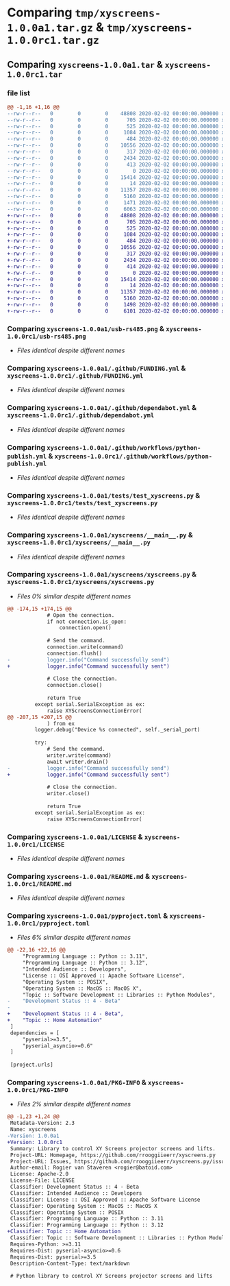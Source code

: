 # Comparing `tmp/xyscreens-1.0.0a1.tar.gz` & `tmp/xyscreens-1.0.0rc1.tar.gz`

## Comparing `xyscreens-1.0.0a1.tar` & `xyscreens-1.0.0rc1.tar`

### file list

```diff
@@ -1,16 +1,16 @@
--rw-r--r--   0        0        0    48808 2020-02-02 00:00:00.000000 xyscreens-1.0.0a1/usb-rs485.png
--rw-r--r--   0        0        0      705 2020-02-02 00:00:00.000000 xyscreens-1.0.0a1/.github/FUNDING.yml
--rw-r--r--   0        0        0      525 2020-02-02 00:00:00.000000 xyscreens-1.0.0a1/.github/dependabot.yml
--rw-r--r--   0        0        0     1084 2020-02-02 00:00:00.000000 xyscreens-1.0.0a1/.github/workflows/python-publish.yml
--rw-r--r--   0        0        0      484 2020-02-02 00:00:00.000000 xyscreens-1.0.0a1/tests/__init__.py
--rw-r--r--   0        0        0    10556 2020-02-02 00:00:00.000000 xyscreens-1.0.0a1/tests/test_xyscreens.py
--rw-r--r--   0        0        0      317 2020-02-02 00:00:00.000000 xyscreens-1.0.0a1/xyscreens/__init__.py
--rw-r--r--   0        0        0     2434 2020-02-02 00:00:00.000000 xyscreens-1.0.0a1/xyscreens/__main__.py
--rw-r--r--   0        0        0      413 2020-02-02 00:00:00.000000 xyscreens-1.0.0a1/xyscreens/_version.py
--rw-r--r--   0        0        0        0 2020-02-02 00:00:00.000000 xyscreens-1.0.0a1/xyscreens/py.typed
--rw-r--r--   0        0        0    15414 2020-02-02 00:00:00.000000 xyscreens-1.0.0a1/xyscreens/xyscreens.py
--rw-r--r--   0        0        0       14 2020-02-02 00:00:00.000000 xyscreens-1.0.0a1/.gitignore
--rw-r--r--   0        0        0    11357 2020-02-02 00:00:00.000000 xyscreens-1.0.0a1/LICENSE
--rw-r--r--   0        0        0     5160 2020-02-02 00:00:00.000000 xyscreens-1.0.0a1/README.md
--rw-r--r--   0        0        0     1471 2020-02-02 00:00:00.000000 xyscreens-1.0.0a1/pyproject.toml
--rw-r--r--   0        0        0     6063 2020-02-02 00:00:00.000000 xyscreens-1.0.0a1/PKG-INFO
+-rw-r--r--   0        0        0    48808 2020-02-02 00:00:00.000000 xyscreens-1.0.0rc1/usb-rs485.png
+-rw-r--r--   0        0        0      705 2020-02-02 00:00:00.000000 xyscreens-1.0.0rc1/.github/FUNDING.yml
+-rw-r--r--   0        0        0      525 2020-02-02 00:00:00.000000 xyscreens-1.0.0rc1/.github/dependabot.yml
+-rw-r--r--   0        0        0     1084 2020-02-02 00:00:00.000000 xyscreens-1.0.0rc1/.github/workflows/python-publish.yml
+-rw-r--r--   0        0        0      484 2020-02-02 00:00:00.000000 xyscreens-1.0.0rc1/tests/__init__.py
+-rw-r--r--   0        0        0    10556 2020-02-02 00:00:00.000000 xyscreens-1.0.0rc1/tests/test_xyscreens.py
+-rw-r--r--   0        0        0      317 2020-02-02 00:00:00.000000 xyscreens-1.0.0rc1/xyscreens/__init__.py
+-rw-r--r--   0        0        0     2434 2020-02-02 00:00:00.000000 xyscreens-1.0.0rc1/xyscreens/__main__.py
+-rw-r--r--   0        0        0      414 2020-02-02 00:00:00.000000 xyscreens-1.0.0rc1/xyscreens/_version.py
+-rw-r--r--   0        0        0        0 2020-02-02 00:00:00.000000 xyscreens-1.0.0rc1/xyscreens/py.typed
+-rw-r--r--   0        0        0    15414 2020-02-02 00:00:00.000000 xyscreens-1.0.0rc1/xyscreens/xyscreens.py
+-rw-r--r--   0        0        0       14 2020-02-02 00:00:00.000000 xyscreens-1.0.0rc1/.gitignore
+-rw-r--r--   0        0        0    11357 2020-02-02 00:00:00.000000 xyscreens-1.0.0rc1/LICENSE
+-rw-r--r--   0        0        0     5160 2020-02-02 00:00:00.000000 xyscreens-1.0.0rc1/README.md
+-rw-r--r--   0        0        0     1498 2020-02-02 00:00:00.000000 xyscreens-1.0.0rc1/pyproject.toml
+-rw-r--r--   0        0        0     6101 2020-02-02 00:00:00.000000 xyscreens-1.0.0rc1/PKG-INFO
```

### Comparing `xyscreens-1.0.0a1/usb-rs485.png` & `xyscreens-1.0.0rc1/usb-rs485.png`

 * *Files identical despite different names*

### Comparing `xyscreens-1.0.0a1/.github/FUNDING.yml` & `xyscreens-1.0.0rc1/.github/FUNDING.yml`

 * *Files identical despite different names*

### Comparing `xyscreens-1.0.0a1/.github/dependabot.yml` & `xyscreens-1.0.0rc1/.github/dependabot.yml`

 * *Files identical despite different names*

### Comparing `xyscreens-1.0.0a1/.github/workflows/python-publish.yml` & `xyscreens-1.0.0rc1/.github/workflows/python-publish.yml`

 * *Files identical despite different names*

### Comparing `xyscreens-1.0.0a1/tests/test_xyscreens.py` & `xyscreens-1.0.0rc1/tests/test_xyscreens.py`

 * *Files identical despite different names*

### Comparing `xyscreens-1.0.0a1/xyscreens/__main__.py` & `xyscreens-1.0.0rc1/xyscreens/__main__.py`

 * *Files identical despite different names*

### Comparing `xyscreens-1.0.0a1/xyscreens/xyscreens.py` & `xyscreens-1.0.0rc1/xyscreens/xyscreens.py`

 * *Files 0% similar despite different names*

```diff
@@ -174,15 +174,15 @@
             # Open the connection.
             if not connection.is_open:
                 connection.open()
 
             # Send the command.
             connection.write(command)
             connection.flush()
-            logger.info("Command successfully send")
+            logger.info("Command successfully sent")
 
             # Close the connection.
             connection.close()
 
             return True
         except serial.SerialException as ex:
             raise XYScreensConnectionError(
@@ -207,15 +207,15 @@
             ) from ex
         logger.debug("Device %s connected", self._serial_port)
 
         try:
             # Send the command.
             writer.write(command)
             await writer.drain()
-            logger.info("Command successfully send")
+            logger.info("Command successfully sent")
 
             # Close the connection.
             writer.close()
 
             return True
         except serial.SerialException as ex:
             raise XYScreensConnectionError(
```

### Comparing `xyscreens-1.0.0a1/LICENSE` & `xyscreens-1.0.0rc1/LICENSE`

 * *Files identical despite different names*

### Comparing `xyscreens-1.0.0a1/README.md` & `xyscreens-1.0.0rc1/README.md`

 * *Files identical despite different names*

### Comparing `xyscreens-1.0.0a1/pyproject.toml` & `xyscreens-1.0.0rc1/pyproject.toml`

 * *Files 6% similar despite different names*

```diff
@@ -22,16 +22,16 @@
     "Programming Language :: Python :: 3.11",
     "Programming Language :: Python :: 3.12",
     "Intended Audience :: Developers",
     "License :: OSI Approved :: Apache Software License",
     "Operating System :: POSIX",
     "Operating System :: MacOS :: MacOS X",
     "Topic :: Software Development :: Libraries :: Python Modules",
-    "Development Status :: 4 - Beta"
-    
+    "Development Status :: 4 - Beta",
+    "Topic :: Home Automation"
 ]
 dependencies = [
     "pyserial>=3.5",
     "pyserial_asyncio>=0.6"
 ]
 
 [project.urls]
```

### Comparing `xyscreens-1.0.0a1/PKG-INFO` & `xyscreens-1.0.0rc1/PKG-INFO`

 * *Files 2% similar despite different names*

```diff
@@ -1,23 +1,24 @@
 Metadata-Version: 2.3
 Name: xyscreens
-Version: 1.0.0a1
+Version: 1.0.0rc1
 Summary: Library to control XY Screens projector screens and lifts.
 Project-URL: Homepage, https://github.com/rrooggiieerr/xyscreens.py
 Project-URL: Issues, https://github.com/rrooggiieerr/xyscreens.py/issues
 Author-email: Rogier van Staveren <rogier@batoid.com>
 License: Apache-2.0
 License-File: LICENSE
 Classifier: Development Status :: 4 - Beta
 Classifier: Intended Audience :: Developers
 Classifier: License :: OSI Approved :: Apache Software License
 Classifier: Operating System :: MacOS :: MacOS X
 Classifier: Operating System :: POSIX
 Classifier: Programming Language :: Python :: 3.11
 Classifier: Programming Language :: Python :: 3.12
+Classifier: Topic :: Home Automation
 Classifier: Topic :: Software Development :: Libraries :: Python Modules
 Requires-Python: >=3.11
 Requires-Dist: pyserial-asyncio>=0.6
 Requires-Dist: pyserial>=3.5
 Description-Content-Type: text/markdown
 
 # Python library to control XY Screens projector screens and lifts
```

